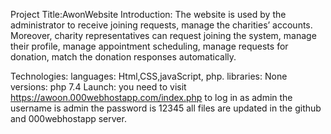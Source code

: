Project Title:AwonWebsite
Introduction: The website is used by the administrator to receive joining requests, manage the charities’ accounts.
Moreover, charity representatives can request joining the system, manage their profile, manage appointment scheduling, manage requests for donation, match the donation responses automatically.

Technologies:
languages: Html,CSS,javaScript, php.
libraries: None
versions: php 7.4
Launch: you need to visit https://awoon.000webhostapp.com/index.php
to log in as admin the username is admin the password is 12345
all files are updated in the github and  000webhostapp server.